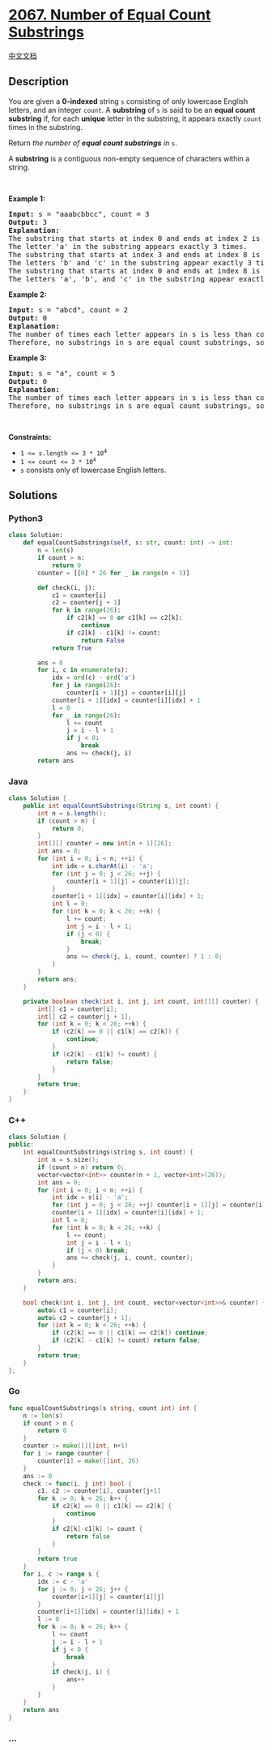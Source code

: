 # [2067. Number of Equal Count Substrings](https://leetcode.com/problems/number-of-equal-count-substrings)

[中文文档](/solution/2000-2099/2067.Number%20of%20Equal%20Count%20Substrings/README.md)

## Description

<p>You are given a <strong>0-indexed</strong> string <code>s</code> consisting of only lowercase English letters, and an integer <code>count</code>. A <strong>substring</strong> of <code>s</code> is said to be an <strong>equal count substring</strong> if, for each <strong>unique</strong> letter in the substring, it appears exactly <code>count</code> times in the substring.</p>

<p>Return <em>the number of <strong>equal count substrings</strong> in </em><code>s</code>.</p>

<p>A <strong>substring</strong> is a contiguous non-empty sequence of characters within a string.</p>

<p>&nbsp;</p>
<p><strong>Example 1:</strong></p>

<pre>
<strong>Input:</strong> s = &quot;aaabcbbcc&quot;, count = 3
<strong>Output:</strong> 3
<strong>Explanation:</strong>
The substring that starts at index 0 and ends at index 2 is &quot;aaa&quot;.
The letter &#39;a&#39; in the substring appears exactly 3 times.
The substring that starts at index 3 and ends at index 8 is &quot;bcbbcc&quot;.
The letters &#39;b&#39; and &#39;c&#39; in the substring appear exactly 3 times.
The substring that starts at index 0 and ends at index 8 is &quot;aaabcbbcc&quot;.
The letters &#39;a&#39;, &#39;b&#39;, and &#39;c&#39; in the substring appear exactly 3 times.
</pre>

<p><strong>Example 2:</strong></p>

<pre>
<strong>Input:</strong> s = &quot;abcd&quot;, count = 2
<strong>Output:</strong> 0
<strong>Explanation:</strong>
The number of times each letter appears in s is less than count.
Therefore, no substrings in s are equal count substrings, so return 0.
</pre>

<p><strong>Example 3:</strong></p>

<pre>
<strong>Input:</strong> s = &quot;a&quot;, count = 5
<strong>Output:</strong> 0
<strong>Explanation:</strong>
The number of times each letter appears in s is less than count.
Therefore, no substrings in s are equal count substrings, so return 0</pre>

<p>&nbsp;</p>
<p><strong>Constraints:</strong></p>

<ul>
	<li><code>1 &lt;= s.length &lt;= 3 * 10<sup>4</sup></code></li>
	<li><code>1 &lt;= count &lt;= 3 * 10<sup>4</sup></code></li>
	<li><code>s</code> consists only of lowercase English letters.</li>
</ul>

## Solutions

<!-- tabs:start -->

### **Python3**

```python
class Solution:
    def equalCountSubstrings(self, s: str, count: int) -> int:
        n = len(s)
        if count > n:
            return 0
        counter = [[0] * 26 for _ in range(n + 1)]

        def check(i, j):
            c1 = counter[i]
            c2 = counter[j + 1]
            for k in range(26):
                if c2[k] == 0 or c1[k] == c2[k]:
                    continue
                if c2[k] - c1[k] != count:
                    return False
            return True

        ans = 0
        for i, c in enumerate(s):
            idx = ord(c) - ord('a')
            for j in range(26):
                counter[i + 1][j] = counter[i][j]
            counter[i + 1][idx] = counter[i][idx] + 1
            l = 0
            for _ in range(26):
                l += count
                j = i - l + 1
                if j < 0:
                    break
                ans += check(j, i)
        return ans
```

### **Java**

```java
class Solution {
    public int equalCountSubstrings(String s, int count) {
        int n = s.length();
        if (count > n) {
            return 0;
        }
        int[][] counter = new int[n + 1][26];
        int ans = 0;
        for (int i = 0; i < n; ++i) {
            int idx = s.charAt(i) - 'a';
            for (int j = 0; j < 26; ++j) {
                counter[i + 1][j] = counter[i][j];
            }
            counter[i + 1][idx] = counter[i][idx] + 1;
            int l = 0;
            for (int k = 0; k < 26; ++k) {
                l += count;
                int j = i - l + 1;
                if (j < 0) {
                    break;
                }
                ans += check(j, i, count, counter) ? 1 : 0;
            }
        }
        return ans;
    }

    private boolean check(int i, int j, int count, int[][] counter) {
        int[] c1 = counter[i];
        int[] c2 = counter[j + 1];
        for (int k = 0; k < 26; ++k) {
            if (c2[k] == 0 || c1[k] == c2[k]) {
                continue;
            }
            if (c2[k] - c1[k] != count) {
                return false;
            }
        }
        return true;
    }
}
```

### **C++**

```cpp
class Solution {
public:
    int equalCountSubstrings(string s, int count) {
        int n = s.size();
        if (count > n) return 0;
        vector<vector<int>> counter(n + 1, vector<int>(26));
        int ans = 0;
        for (int i = 0; i < n; ++i) {
            int idx = s[i] - 'a';
            for (int j = 0; j < 26; ++j) counter[i + 1][j] = counter[i][j];
            counter[i + 1][idx] = counter[i][idx] + 1;
            int l = 0;
            for (int k = 0; k < 26; ++k) {
                l += count;
                int j = i - l + 1;
                if (j < 0) break;
                ans += check(j, i, count, counter);
            }
        }
        return ans;
    }

    bool check(int i, int j, int count, vector<vector<int>>& counter) {
        auto& c1 = counter[i];
        auto& c2 = counter[j + 1];
        for (int k = 0; k < 26; ++k) {
            if (c2[k] == 0 || c1[k] == c2[k]) continue;
            if (c2[k] - c1[k] != count) return false;
        }
        return true;
    }
};
```

### **Go**

```go
func equalCountSubstrings(s string, count int) int {
	n := len(s)
	if count > n {
		return 0
	}
	counter := make([][]int, n+1)
	for i := range counter {
		counter[i] = make([]int, 26)
	}
	ans := 0
	check := func(i, j int) bool {
		c1, c2 := counter[i], counter[j+1]
		for k := 0; k < 26; k++ {
			if c2[k] == 0 || c1[k] == c2[k] {
				continue
			}
			if c2[k]-c1[k] != count {
				return false
			}
		}
		return true
	}
	for i, c := range s {
		idx := c - 'a'
		for j := 0; j < 26; j++ {
			counter[i+1][j] = counter[i][j]
		}
		counter[i+1][idx] = counter[i][idx] + 1
		l := 0
		for k := 0; k < 26; k++ {
			l += count
			j := i - l + 1
			if j < 0 {
				break
			}
			if check(j, i) {
				ans++
			}
		}
	}
	return ans
}
```

### **...**

```

```

<!-- tabs:end -->
